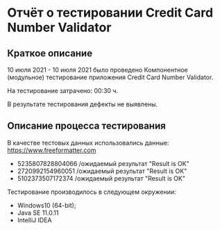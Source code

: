 # Отчёт о тестировании Credit Card Number Validator

## Краткое описание

10 июля 2021 - 10 июля 2021 было проведено Компонентное (модульное) тестирование приложения Credit Card Number Validator.

На тестирование затрачено: 00:30 ч.

В результате тестирования дефекты не выявлены.

## Описание процесса тестирования


В качестве тестовых данных использовались данные: https://www.freeformatter.com
* 5235807828804066 /ожидаемый результат "Result is OK"
* 2720992154960051 /ожидаемый результат "Result is OK"
* 5102373507172374 /ожидаемый результат "Result is OK"

Тестирование производилось в следующем окружении:
* Windows10 (64-bit);
* Java SE 11.0.11
* IntelliJ IDEA 